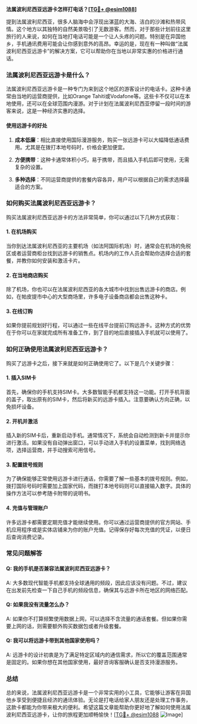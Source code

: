 **法属波利尼西亚远游卡怎样打电话？[[TG💪+ @esim1088](https://t.me/s/esim1088)]**

提到法属波利尼西亚，很多人脑海中会浮现出湛蓝的大海、洁白的沙滩和热带风情。这个地方以其独特的自然美景吸引了无数游客。然而，对于那些计划前往这里旅行的人来说，如何在当地打电话可能是一个让人头疼的问题。特别是在异国他乡，手机通讯费用可能会让你感到意外的高昂。幸运的是，现在有一种叫做“法属波利尼西亚远游卡”的解决方案，它可以帮助你在当地以非常实惠的价格进行通话。

### 法属波利尼西亚远游卡是什么？

法属波利尼西亚远游卡是一种专门为来到这个地区的游客设计的电话卡。这种卡通常由当地的运营商提供，比如Orange Tahiti或Vodafone等。这些卡不仅可以在本地使用，还可以在全球范围内漫游。对于计划在法属波利尼西亚停留一段时间的游客来说，这是一种经济实惠的选择。

#### 使用远游卡的好处

1. **成本低廉**：相比直接使用国际漫游服务，购买一张远游卡可以大幅降低通话费用。尤其是在拨打本地号码时，价格会更加便宜。
   
2. **方便携带**：这种卡通常体积小巧，易于携带，而且插入手机后即可使用，无需复杂的设置。

3. **多种选择**：不同运营商提供的套餐内容各异，用户可以根据自己的需求选择最适合的方案。

### 如何购买法属波利尼西亚远游卡？

购买法属波利尼西亚远游卡的方法非常简单，你可以通过以下几种方式获取：

#### 1. 在机场购买

当你到达法属波利尼西亚的主要机场（如法阿国际机场）时，通常会在机场的免税区或者运营商柜台找到远游卡的销售点。机场内的工作人员会帮助你选择合适的套餐，并教你如何安装和激活卡片。

#### 2. 在当地商店购买

除了机场，你也可以在法属波利尼西亚的各大城市中找到出售远游卡的商店。例如，在帕皮提市中心的大型商场里，许多电子设备商店都会出售这种卡。

#### 3. 在线订购

如果你提前规划好行程，可以通过一些在线平台提前订购远游卡。这种方式的优势在于你可以在家就完成所有准备工作，到了目的地后直接插入手机就可以使用了。

### 如何正确使用法属波利尼西亚远游卡？

购买了远游卡之后，接下来就是如何正确使用它了。以下是几个关键步骤：

#### 1. 插入SIM卡

首先，确保你的手机支持SIM卡。大多数智能手机都支持这一功能。打开手机背面的盖子，取出原有的SIM卡，然后将新买的远游卡插入。注意要确认方向正确，以免损坏设备。

#### 2. 开机并激活

插入新的SIM卡后，重新启动手机。通常情况下，系统会自动检测到新卡并提示你进行激活。如果没有自动弹出窗口，可以手动进入手机的设置菜单，找到网络选项，选择运营商，并手动搜索可用信号。

#### 3. 配置拨号规则

为了确保能够正常使用远游卡进行通话，你需要了解一些基本的拨号规则。例如，拨打国际号码时需要加上国家代码，而拨打本地号码则可以直接输入数字。具体的操作方法可以参考随卡附带的说明书。

#### 4. 充值与管理账户

许多远游卡都需要定期充值才能继续使用。你可以通过运营商提供的官方网站、手机应用程序或是实体店铺来为你的账户充值。记得保存好每次充值的凭证，以便日后查询消费记录。

### 常见问题解答

#### Q: 我的手机是否兼容法属波利尼西亚远游卡？
A: 大多数现代智能手机都支持全球通用的频段，因此应该没有问题。不过，建议在出发前先检查一下自己手机的频段信息，确保其与远游卡所在地区的网络匹配。

#### Q: 如果我没有流量怎么办？
A: 如果你不打算频繁使用数据上网，可以选择不含流量的通话套餐。但如果你需要上网的话，则需要额外购买数据包或者升级套餐。

#### Q: 我可以将远游卡带到其他国家使用吗？
A: 远游卡的设计初衷是为了满足特定区域内的通信需求，所以它的覆盖范围通常是固定的。如果你想在其他国家使用，最好咨询客服确认是否支持漫游服务。

### 总结

总的来说，法属波利尼西亚远游卡是一个非常实用的小工具，它能够让游客在异国他乡享受到便捷且经济的通讯体验。无论是打电话给家人朋友还是处理工作事务，这款卡都能为你带来极大的便利。希望这篇文章能帮助你更好地了解如何使用法属波利尼西亚远游卡，让你的旅程更加顺畅愉快！[[TG💪+ @esim1088](https://t.me/s/esim1088) ![Image](https://i.postimg.cc/4NQfJmqS/Snipaste-2025-05-13-00-14-12.png)]